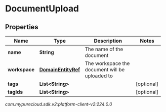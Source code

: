 # DocumentUpload


## Properties

| Name | Type | Description | Notes |
| ------------ | ------------- | ------------- | ------------- |
| **name** | **String** | The name of the document |  |
| **workspace** | [**DomainEntityRef**](DomainEntityRef) | The workspace the document will be uploaded to |  |
| **tags** | **List&lt;String&gt;** |  |  [optional] |
| **tagIds** | **List&lt;String&gt;** |  |  [optional] |




_com.mypurecloud.sdk.v2:platform-client-v2:224.0.0_
